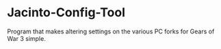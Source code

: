 # Jacinto-Config-Tool
Program that makes altering settings on the various PC forks for Gears of War 3 simple.
